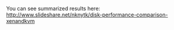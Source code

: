You can see summarized results here:
http://www.slideshare.net/nknytk/disk-performance-comparison-xenandkvm
